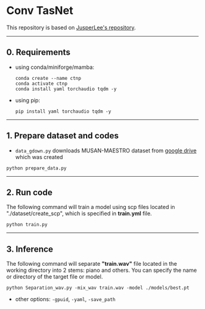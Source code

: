 # Conv TasNet

This repository is based on [JusperLee's repository](https://github.com/JusperLee/Conv-TasNet).

---

## 0. Requirements
- using conda/miniforge/mamba:
    ```
    conda create --name ctnp
    conda activate ctnp
    conda install yaml torchaudio tqdm -y
    ```
- using pip:
    ```
    pip install yaml torchaudio tqdm -y
    ```

---

## 1. Prepare dataset and codes

- `data_gdown.py` downloads MUSAN-MAESTRO dataset from [google drive](https://drive.google.com/file/d/1Sm6fu8vXzRk6PrwFfYEvXGFpKMNPXPzv/) which was created

```
python prepare_data.py
```
   
---

## 2. Run code
The following command will train a model using scp files located in "./dataset/create_scp", which is specified in **train.yml** file.
```
python train.py
```

---

## 3. Inference
The following command will separate **"train.wav"** file located in the working directory into 2 stems: piano and others. You can specify the name or directory of the target file or model. 
```
python Separation_wav.py -mix_wav train.wav -model ./models/best.pt
```
- other options: `-gpuid`, `-yaml`, `-save_path`
